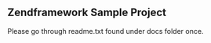 Zendframework Sample Project
----------------------------
Please go through readme.txt found under docs folder once.
